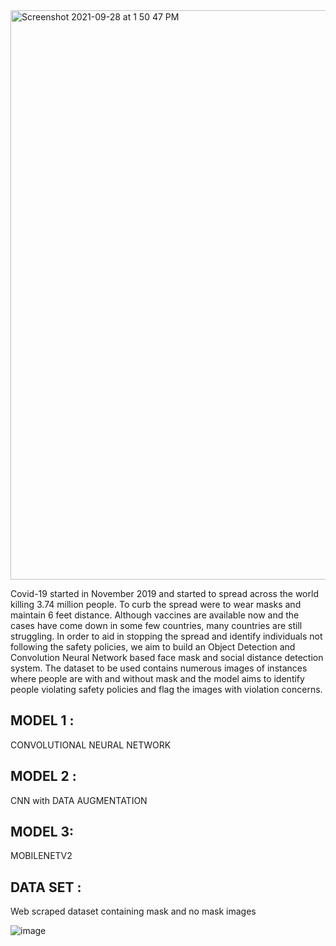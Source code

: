 
<img width="911" alt="Screenshot 2021-09-28 at 1 50 47 PM" src="https://user-images.githubusercontent.com/63378154/135051224-e848d740-8006-4be8-b302-d69fbf79572f.png">

Covid-19 started in November 2019 and started to spread across the world killing 3.74 million people. 
To curb the spread were to wear masks and maintain 6 feet distance. Although vaccines are available now and the cases have come down in some few countries,
many countries are still struggling. In order to aid in stopping the spread and identify individuals not following the safety policies,
we aim to build an Object Detection and Convolution Neural Network based face mask and social distance detection system. 
The dataset to be used contains numerous images of instances where people are with and without mask and the model aims to identify people violating safety policies and flag the images with violation concerns.


## MODEL 1 :
CONVOLUTIONAL NEURAL NETWORK

## MODEL 2 :
CNN with DATA AUGMENTATION

## MODEL 3:
MOBILENETV2 

## DATA SET :
Web scraped dataset containing mask and no mask images

![image](https://user-images.githubusercontent.com/63378154/122964267-b03fca80-d3a4-11eb-979a-9a7669a8133d.png)


